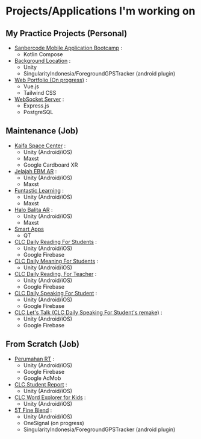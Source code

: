 # Projects/Applications I'm working on

## My Practice Projects (Personal)
<!-- - [All Repositories](https://github.com/krlan2789?tab=repositories&type=public) -->
- [Sanbercode Mobile Application Bootcamp](https://github.com/krlan2789/Sanbercode-B48-Final-Project) :
  - Kotlin Compose
- [Background Location](https://github.com/krlan2789/unity-background-service) :
  - Unity
  - SingularityIndonesia/ForegroundGPSTracker (android plugin)
- [Web Portfolio (On progress)](https://github.com/erlankurnia/erlankurnia.github.io) :
  - Vue.js
  - Tailwind CSS
- [WebSocket Server](https://github.com/krlan2789/express-ws-app) :
  - Express.js
  - PostgreSQL

## Maintenance (Job)
- [Kaifa Space Center](https://play.google.com/store/apps/details?id=com.kaifa.learning) :
  - Unity (Android/iOS)
  - Maxst
  - Google Cardboard XR
- [Jelajah EBM AR](https://play.google.com/store/apps/details?id=com.mizan.map.ebmar) :
  - Unity (Android/iOS)
  - Maxst
- [Funtastic Learning](https://play.google.com/store/apps/details?id=com.mizan.map.funtasticlearning) :
  - Unity (Android/iOS)
  - Maxst
- [Halo Balita AR](https://play.google.com/store/apps/details?id=com.mizan.map.halobalitaar) :
  - Unity (Android/iOS)
  - Maxst
- [Smart Apps](https://play.google.com/store/apps/details?id=com.childhood.smartpen)
  - QT
- [CLC Daily Reading For Students](https://play.google.com/store/apps/details?id=com.anakpintar.clcstudent) :
  - Unity (Android/iOS)
  - Google Firebase
- [CLC Daily Meaning For Students](https://play.google.com/store/apps/details?id=com.anakpintar.clcdailyquiz) :
  - Unity (Android/iOS)
- [CLC Daily Reading, For Teacher](https://play.google.com/store/apps/details?id=com.anakpintar.clcteacher) :
  - Unity (Android/iOS)
  - Google Firebase
- [CLC Daily Speaking For Student](https://play.google.com/store/apps/details?id=com.anakpintar.clcstudentds) :
  - Unity (Android/iOS)
  - Google Firebase
- [CLC Let's Talk (CLC Daily Speaking For Student's remake)](https://play.google.com/store/apps/details?id=com.anakpintar.clcstudentdsnew) :
  - Unity (Android/iOS)
  - Google Firebase

## From Scratch (Job)
- [Perumahan RT](https://play.google.com/store/apps/details?id=com.anakpintar.perumahan) :
  - Unity (Android/iOS)
  - Google Firebase
  - Google AdMob
- [CLC Student Report](https://play.google.com/store/apps/details?id=com.anakpintarstudio.parentportal) :
  - Unity (Android/iOS)
- [CLC Word Explorer for Kids](https://play.google.com/store/apps/details?id=com.AnakPintar.CLCMeaningforKids) :
  - Unity (Android/iOS)
- [5T Fine Blend](https://play.google.com/store/apps/details?id=com.AnakPintar.SalesTracker) :
  - Unity (Android/iOS)
  - OneSignal (on progress)
  - SingularityIndonesia/ForegroundGPSTracker (android plugin)





